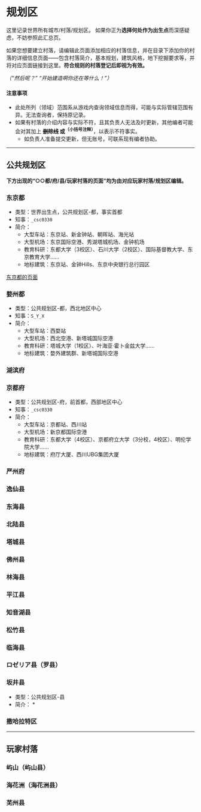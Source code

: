 # 规划区

这里记录世界所有城市/村落/规划区。
如果你正为**选择何处作为出生点**而深感疑虑，不妨参照此汇总页。

如果您想要建立村落，请编辑此页面添加相应的村落信息，并在目录下添加你的村落的详细信息页面——包含村落简介，基本规划，建筑风格，地下挖掘要求等，并将对应页面链接到这里。**符合规则的村落登记后即视为有效。**  

*（“然后呢？” “开始建造啊你还在等什么！”）*

#### 注意事项

* 此处所列（领域）范围系从游戏内查询领域信息而得，可能与实际管辖范围有异。无法查询者，保持原记录。
* 如果有村落的介绍内容与实际不符，且其负责人无法及时更新，其他编者可能会对其加上 **~~删除线~~ 或<sup>（小括号注释）</sup>**，以表示不符事实。
  * 如负责人准备提交更新，但无账号，可联系现有编者协助。


* * *

## 公共规划区

**下方出现的“○○都/府/县/玩家村落的页面”均为由对应玩家村落/规划区编辑。**

### 东京都

* 类型：世界出生点，公共规划区-都，事实首都
* 知事：`_csc0330`
* 简介：
  * 大型车站：东京站、新金钟站、朝晖站、海光站
  * 大型机场：东京国际空港、秀湖塔城机场、金钟机场
  * 教育科研：东都大学（3校区）、石川大学（2校区）、国际基督教大学、东京教育大学……
  * 地标建筑：东京站、金钟Hills、东京中央银行总行园区

[东京都的页面](works/realms/dongjing/main.md)


### 婺州都

* 类型：公共规划区-都，西北地区中心
* 知事：`S_Y_X`
* 简介：
  * 大型车站：西婺站
  * 大型机场：西北空港、新塔城国际空港
  * 教育科研：塔城大学（1校区）、叶海亚·霍卜金兹大学……
  * 地标建筑：婺外建筑群、新塔城国际空港


### 湖滨府

### 京都府

* 类型：公共规划区-府，前首都，西部地区中心
* 知事：`_csc0330`
* 简介：
  * 大型车站：京都站、西川站
  * 大型机场：新京都国际空港
  * 教育科研：东都大学（4校区）、京都府立大学（3分校，4校区）、明伦学院大学……
  * 地标建筑：府厅大厦、西川UBG集团大厦


### 严州府
### 逸仙县
### 东海县
### 北陆县
### 塔城县
### 佛州县
### 林海县
### 平江县
### 知音湖县
### 松竹县
### 临海县
### ロゼリア县（罗县）
### 坂井县

* 类型：公共规划区-县
* 简介：
  * 
### 撒哈拉特区

* * *

## 玩家村落

### 屿山（屿山县）



### 海花洲（海花洲县）

### 芜州县

<!-- TODO: 补充简介 -->
